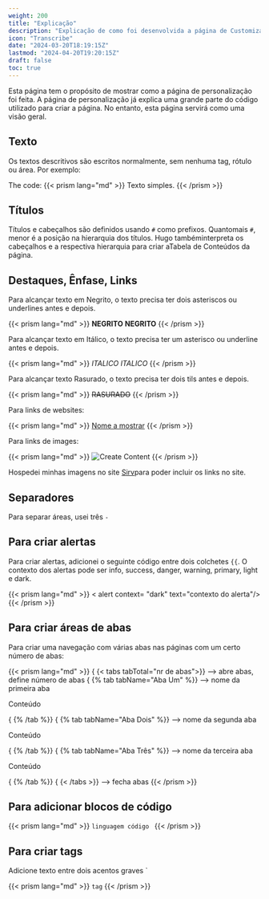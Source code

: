 ```yaml
---
weight: 200
title: "Explicação"
description: "Explicação de como foi desenvolvida a página de Customização"
icon: "Transcribe"
date: "2024-03-20T18:19:15Z"
lastmod: "2024-04-20T19:20:15Z"
draft: false
toc: true
---
```


Esta página tem o propósito de mostrar como a página de personalização foi feita. A página de personalização já explica uma grande parte do código utilizado para criar a página. No entanto, esta página servirá como uma visão geral.

## Texto

Os textos descritivos são escritos normalmente, sem nenhuma tag, rótulo ou área. Por exemplo:

The code:
{{< prism lang="md" >}}
Texto simples.
{{< /prism >}}

## Títulos

Títulos e cabeçalhos são definidos usando `#` como prefixos. Quantomais `#`, menor é a posição na hierarquia dos títulos. Hugo tambéminterpreta os cabeçalhos e a respectiva hierarquia para criar aTabela de Conteúdos da página.

## Destaques, Ênfase, Links

Para alcançar texto em Negrito, o texto precisa ter dois asteriscos ou underlines antes e depois.

{{< prism lang="md" >}}
**NEGRITO**
__NEGRITO__
{{< /prism >}}

Para alcançar texto em Itálico, o texto precisa ter um asterisco ou underline antes e depois.

{{< prism lang="md" >}}
*ITALICO*
_ITALICO_
{{< /prism >}}

Para alcançar texto Rasurado, o texto precisa ter dois tils antes e depois.

{{< prism lang="md" >}}
~~RASURADO~~
{{< /prism >}}

Para links de websites:

{{< prism lang="md" >}}
[Nome a mostrar](https://website.com)
{{< /prism >}}

Para links de images:

{{< prism lang="md" >}}
![Create Content](https://tania1998.sirv.com/images_tecaa/green.png)
{{< /prism >}}

Hospedei minhas imagens no site [Sirv](https://my.sirv.com/#/browse/)para poder incluir os links no site.

## Separadores

Para separar áreas, usei três `-`

## Para criar alertas

Para criar alertas, adicionei o seguinte código entre dois colchetes `{{`.
O contexto dos alertas pode ser info, success, danger, warning, primary, light e dark.

{{< prism lang="md" >}}
< alert context= "dark" text="contexto do alerta"/>
{{< /prism >}}

## Para criar áreas de abas

Para criar uma navegação com várias abas nas páginas com um certo número de abas:

{{< prism lang="md" >}}
{ {< tabs tabTotal="nr de abas">}} --> abre abas, define número de abas
{ {% tab tabName="Aba Um" %}} --> nome da primeira aba

Conteúdo

{ {% /tab %}}
{ {% tab tabName="Aba Dois" %}} --> nome da segunda aba

Conteúdo

{ {% /tab %}}
{ {% tab tabName="Aba Três" %}} --> nome da terceira aba

Conteúdo

{ {% /tab %}}
{ {< /tabs >}} --> fecha abas
{{< /prism >}}

## Para adicionar blocos de código

{{< prism lang="md" >}}
    ```linguagem
    código
    ```
{{< /prism >}}

## Para criar tags

Adicione texto entre dois acentos graves `

{{< prism lang="md" >}}
`tag`
{{< /prism >}}
